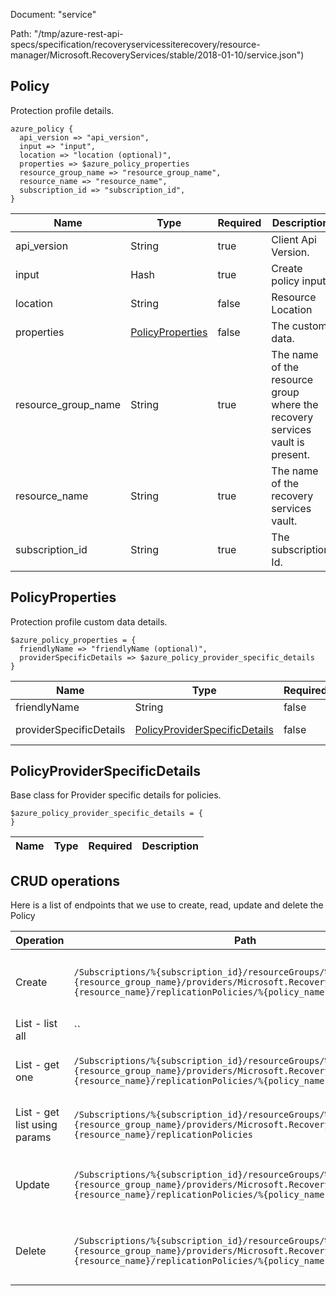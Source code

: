 Document: "service"


Path: "/tmp/azure-rest-api-specs/specification/recoveryservicessiterecovery/resource-manager/Microsoft.RecoveryServices/stable/2018-01-10/service.json")

## Policy

Protection profile details.

```puppet
azure_policy {
  api_version => "api_version",
  input => "input",
  location => "location (optional)",
  properties => $azure_policy_properties
  resource_group_name => "resource_group_name",
  resource_name => "resource_name",
  subscription_id => "subscription_id",
}
```

| Name        | Type           | Required       | Description       |
| ------------- | ------------- | ------------- | ------------- |
|api_version | String | true | Client Api Version. |
|input | Hash | true | Create policy input |
|location | String | false | Resource Location |
|properties | [PolicyProperties](#policyproperties) | false | The custom data. |
|resource_group_name | String | true | The name of the resource group where the recovery services vault is present. |
|resource_name | String | true | The name of the recovery services vault. |
|subscription_id | String | true | The subscription Id. |
        
## PolicyProperties

Protection profile custom data details.

```puppet
$azure_policy_properties = {
  friendlyName => "friendlyName (optional)",
  providerSpecificDetails => $azure_policy_provider_specific_details
}
```

| Name        | Type           | Required       | Description       |
| ------------- | ------------- | ------------- | ------------- |
|friendlyName | String | false | The FriendlyName. |
|providerSpecificDetails | [PolicyProviderSpecificDetails](#policyproviderspecificdetails) | false | The ReplicationChannelSetting. |
        
## PolicyProviderSpecificDetails

Base class for Provider specific details for policies.

```puppet
$azure_policy_provider_specific_details = {
}
```

| Name        | Type           | Required       | Description       |
| ------------- | ------------- | ------------- | ------------- |



## CRUD operations

Here is a list of endpoints that we use to create, read, update and delete the Policy

| Operation | Path | Verb | Description | OperationID |
| ------------- | ------------- | ------------- | ------------- | ------------- |
|Create|`/Subscriptions/%{subscription_id}/resourceGroups/%{resource_group_name}/providers/Microsoft.RecoveryServices/vaults/%{resource_name}/replicationPolicies/%{policy_name}`|Put|The operation to create a replication policy|ReplicationPolicies_Create|
|List - list all|``||||
|List - get one|`/Subscriptions/%{subscription_id}/resourceGroups/%{resource_group_name}/providers/Microsoft.RecoveryServices/vaults/%{resource_name}/replicationPolicies/%{policy_name}`|Get|Gets the details of a replication policy.|ReplicationPolicies_Get|
|List - get list using params|`/Subscriptions/%{subscription_id}/resourceGroups/%{resource_group_name}/providers/Microsoft.RecoveryServices/vaults/%{resource_name}/replicationPolicies`|Get|Lists the replication policies for a vault.|ReplicationPolicies_List|
|Update|`/Subscriptions/%{subscription_id}/resourceGroups/%{resource_group_name}/providers/Microsoft.RecoveryServices/vaults/%{resource_name}/replicationPolicies/%{policy_name}`|Put|The operation to create a replication policy|ReplicationPolicies_Create|
|Delete|`/Subscriptions/%{subscription_id}/resourceGroups/%{resource_group_name}/providers/Microsoft.RecoveryServices/vaults/%{resource_name}/replicationPolicies/%{policy_name}`|Delete|The operation to delete a replication policy.|ReplicationPolicies_Delete|
